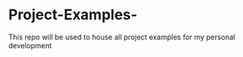 # Project-Examples-
This repo will be used to house all project examples for my personal development 
